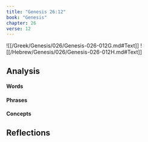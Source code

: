```yaml
---
title: "Genesis 26:12"
book: "Genesis"
chapter: 26
verse: 12
---
```

![[/Greek/Genesis/026/Genesis-026-012G.md#Text]]
![[/Hebrew/Genesis/026/Genesis-026-012H.md#Text]]

## Analysis

#### Words

#### Phrases

#### Concepts

## Reflections
